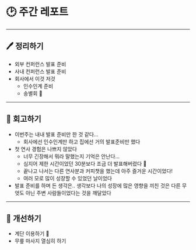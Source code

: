 # 🕑 주간 레포트

---

## 🖊 정리하기

- 외부 컨퍼런스 발표 준비
- 사내 컨퍼런스 발표 준비
- 회사에서 이것 저것
  - 인수인계 준비
  - 송별회 🥲

---

## 💭 회고하기

- 이번주는 내내 발표 준비만 한 것 같다…
  - 회사에선 인수인계만 하고 집에선 거의 발표준비만 했다
- 첫 연사 경험은 나쁘지 않았다
  - 너무 긴장해서 뭐라 말했는지 기억은 안난다…
  - 심지어 제한 시간이었던 30분보다 조금 더 발표해버렸다 🥲
  - 끝나고 나서는 다른 연사분과 커피챗을 했는데 아주 즐거운 시간이었다!
  - 여러 모로 많이 성장할 수 있었던 날이었다
- 발표 준비를 하며 든 생각은.. 생각보다 나의 성장에 많은 영향을 끼친 것은 다른 무엇도 아닌 주변 사람들이었다는 것을 깨달았다

---

## 🥊 개선하기

- 계단 이용하기 🫠
- 무릎 마사지 열심히 하기
